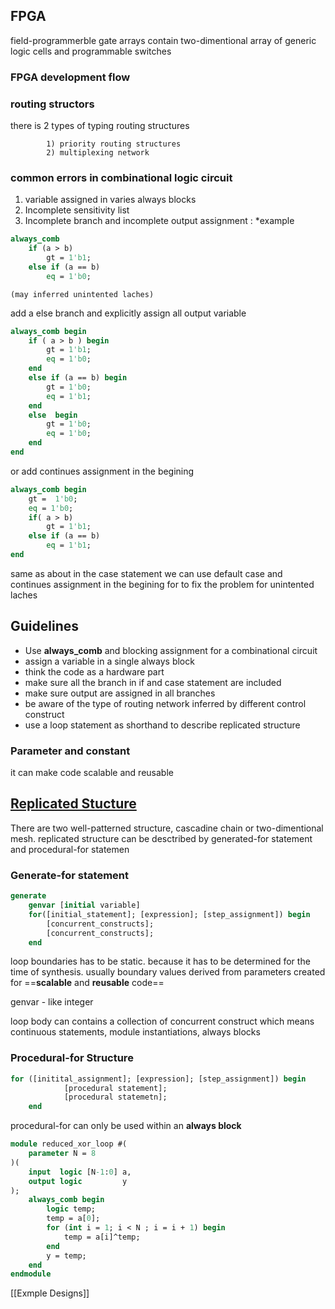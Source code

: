 ## FPGA

field-programmerble gate arrays contain two-dimentional array of generic logic cells and programmable switches

### FPGA development flow

### routing structors
there is 2 types of typing routing structures

			1) priority routing structures
			2) multiplexing network

### common errors in combinational logic circuit
1) variable assigned in varies always blocks
2) Incomplete sensitivity list
3) Incomplete branch and incomplete output assignment
			:  *example
```systemverilog
always_comb 
	if (a > b)
		gt = 1'b1;
	else if (a == b)
		eq = 1'b0;
```
	(may inferred unintented laches)

add a else branch and explicitly assign all output variable
``` systemverilog
always_comb begin
	if ( a > b ) begin
		gt = 1'b1;
		eq = 1'b0;
	end 
	else if (a == b) begin
		gt = 1'b0;
		eq = 1'b1;
	end
	else  begin
		gt = 1'b0;
		eq = 1'b0;
	end
end
```
or add continues assignment in the begining 
```systemverilog
always_comb begin
	gt =  1'b0;
	eq = 1'b0;
	if( a > b)
		gt = 1'b1;
	else if (a == b)
		eq = 1'b1;
end
```

same as about in the case statement we can use default case and continues assignment in the begining for to fix the problem for unintented laches

## Guidelines
- Use **always_comb** and blocking assignment for a combinational circuit
- assign a variable in a single always block
- think the code as a hardware part
- make sure all the branch in if and case statement are included
- make sure output are assigned in all branches
- be aware of the type of routing network inferred by different control construct
- use a loop statement as shorthand to describe replicated structure 


### Parameter and constant

it can make code scalable and reusable

## <u>Replicated Stucture</u>

There are two well-patterned structure, cascadine chain or two-dimentional mesh. replicated structure can be desctribed by generated-for statement and procedural-for statemen

### Generate-for statement


```systemverilog
generate
	genvar [initial variable]
	for([initial_statement]; [expression]; [step_assignment]) begin
		[concurrent_constructs];
		[concurrent_constructs];
	end
```

loop boundaries has to be static. because it has to be determined for the time of synthesis. usually boundary values derived from parameters created for ==**scalable** and **reusable** code== 

genvar - like integer

loop body can contains a collection of concurrent construct which means continuous statements, module instantiations, always blocks

### Procedural-for Structure
```systemverilog
for ([initital_assignment]; [expression]; [step_assignment]) begin
			[procedural statement];
			[procedural statemetn];
	end
```


procedural-for can only be used within an **always block** 

```systemverilog
module reduced_xor_loop #(
	parameter N = 8
)(
	input  logic [N-1:0] a,
	output logic         y
);
	always_comb begin
		logic temp;
		temp = a[0];
		for (int i = 1; i < N ; i = i + 1) begin
			temp = a[i]^temp;
		end
		y = temp;
	end
endmodule
```

[[Exmple Designs]]
